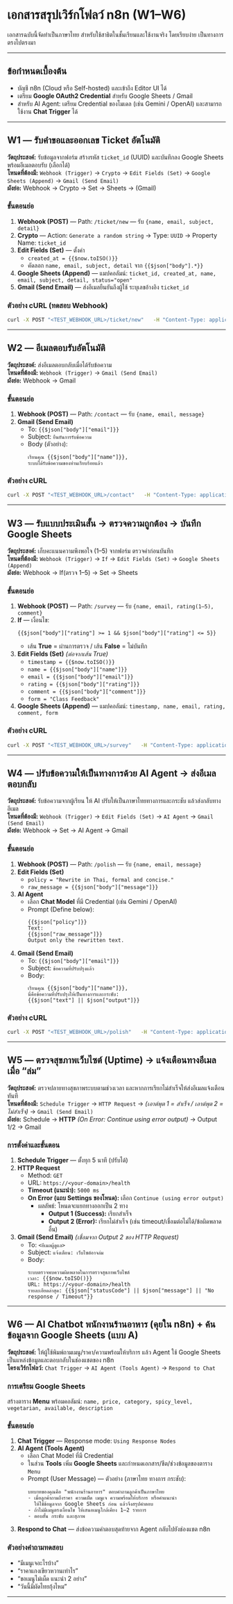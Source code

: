 # เอกสารสรุปเวิร์กโฟลว์ n8n (W1–W6)
เอกสารฉบับนี้จัดทำเป็นภาษาไทย สำหรับใช้สาธิตในชั้นเรียนและใช้งานจริง โดยเรียบง่าย เป็นทางการ ตรงไปตรงมา

---

## ข้อกำหนดเบื้องต้น
- บัญชี n8n (Cloud หรือ Self-hosted) และเข้าถึง Editor UI ได้
- เตรียม **Google OAuth2 Credential** สำหรับ Google Sheets / Gmail
- สำหรับ AI Agent: เตรียม Credential ของโมเดล (เช่น Gemini / OpenAI) และสามารถใช้งาน **Chat Trigger** ได้

---

## W1 — รับคำขอและออกเลข Ticket อัตโนมัติ
**วัตถุประสงค์:** รับข้อมูลจากฟอร์ม สร้างรหัส `ticket_id` (UUID) และบันทึกลง Google Sheets พร้อมอีเมลตอบรับ (เลือกได้)  
**โหนดที่ต้องมี:** `Webhook (Trigger)` → `Crypto` → `Edit Fields (Set)` → `Google Sheets (Append)` → `Gmail (Send Email)`  
**ผังย่อ:** Webhook → Crypto → Set → Sheets → (Gmail)

### ขั้นตอนย่อ
1. **Webhook (POST)** — Path: `/ticket/new` — รับ `{name, email, subject, detail}`
2. **Crypto** — Action: `Generate a random string` → Type: `UUID` → Property Name: `ticket_id`
3. **Edit Fields (Set)** — ตั้งค่า  
   - `created_at = {{$now.toISO()}}`  
   - คัดลอก `name, email, subject, detail` จาก `{{$json["body"].*}}`
4. **Google Sheets (Append)** — แมปคอลัมน์: `ticket_id, created_at, name, email, subject, detail, status="open"`
5. **Gmail (Send Email)** — ส่งอีเมลยืนยันถึงผู้ใช้ ระบุเลขอ้างอิง `ticket_id`

### ตัวอย่าง cURL (ทดสอบ Webhook)
```bash
curl -X POST "<TEST_WEBHOOK_URL>/ticket/new"   -H "Content-Type: application/json"   -d '{"name":"Ploy","email":"ploy@example.com","subject":"สอบถาม","detail":"อยากทราบข้อมูล"}'
```

---

## W2 — อีเมลตอบรับอัตโนมัติ
**วัตถุประสงค์:** ส่งอีเมลตอบกลับเมื่อได้รับข้อความ  
**โหนดที่ต้องมี:** `Webhook (Trigger)` → `Gmail (Send Email)`  
**ผังย่อ:** Webhook → Gmail

### ขั้นตอนย่อ
1. **Webhook (POST)** — Path: `/contact` — รับ `{name, email, message}`
2. **Gmail (Send Email)**  
   - To: `{{$json["body"]["email"]}}`  
   - Subject: `ยืนยันการรับข้อความ`  
   - Body (ตัวอย่าง):
     ```
     เรียนคุณ {{$json["body"]["name"]}},
     ระบบได้รับข้อความของท่านเรียบร้อยแล้ว
     ```

### ตัวอย่าง cURL
```bash
curl -X POST "<TEST_WEBHOOK_URL>/contact"   -H "Content-Type: application/json"   -d '{"name":"Nok","email":"nok@example.com","message":"ขอข้อมูลเพิ่มเติม"}'
```

---

## W3 — รับแบบประเมินสั้น → ตรวจความถูกต้อง → บันทึก Google Sheets
**วัตถุประสงค์:** เก็บคะแนนความพึงพอใจ (1–5) จากฟอร์ม ตรวจค่าก่อนบันทึก  
**โหนดที่ต้องมี:** `Webhook (Trigger)` → `If` → `Edit Fields (Set)` → `Google Sheets (Append)`  
**ผังย่อ:** Webhook → If(ตรวจ 1–5) → Set → Sheets

### ขั้นตอนย่อ
1. **Webhook (POST)** — Path: `/survey` — รับ `{name, email, rating(1–5), comment}`
2. **If** — เงื่อนไข:
   ```
   {{$json["body"]["rating"] >= 1 && $json["body"]["rating"] <= 5}}
   ```
   - เส้น **True** = ผ่านการตรวจ / เส้น **False** = ไม่บันทึก
3. **Edit Fields (Set)** *(ต่อจากเส้น True)*  
   - `timestamp = {{$now.toISO()}}`  
   - `name = {{$json["body"]["name"]}}`  
   - `email = {{$json["body"]["email"]}}`  
   - `rating = {{$json["body"]["rating"]}}`  
   - `comment = {{$json["body"]["comment"]}}`  
   - `form = "Class Feedback"`
4. **Google Sheets (Append)** — แมปคอลัมน์: `timestamp, name, email, rating, comment, form`

### ตัวอย่าง cURL
```bash
curl -X POST "<TEST_WEBHOOK_URL>/survey"   -H "Content-Type: application/json"   -d '{"name":"Ploy","email":"ploy@example.com","rating":5,"comment":"ดีมาก"}'
```

---

## W4 — ปรับข้อความให้เป็นทางการด้วย AI Agent → ส่งอีเมลตอบกลับ
**วัตถุประสงค์:** รับข้อความจากผู้เรียน ให้ AI ปรับให้เป็นภาษาไทยทางการและกระชับ แล้วส่งกลับทางอีเมล  
**โหนดที่ต้องมี:** `Webhook (Trigger)` → `Edit Fields (Set)` → `AI Agent` → `Gmail (Send Email)`  
**ผังย่อ:** Webhook → Set → AI Agent → Gmail

### ขั้นตอนย่อ
1. **Webhook (POST)** — Path: `/polish` — รับ `{name, email, message}`
2. **Edit Fields (Set)**  
   - `policy = "Rewrite in Thai, formal and concise."`  
   - `raw_message = {{$json["body"]["message"]}}`
3. **AI Agent**  
   - เลือก **Chat Model** ที่มี Credential (เช่น Gemini / OpenAI)  
   - Prompt (Define below):
     ```
     {{$json["policy"]}}
     Text:
     {{$json["raw_message"]}}
     Output only the rewritten text.
     ```
4. **Gmail (Send Email)**  
   - To: `{{$json["body"]["email"]}}`  
   - Subject: `ข้อความที่ปรับปรุงแล้ว`  
   - Body:
     ```
     เรียนคุณ {{$json["body"]["name"]}},
     นี่คือข้อความที่ปรับปรุงให้เป็นทางการและกระชับ:
     {{$json["text"] || $json["output"]}}
     ```

### ตัวอย่าง cURL
```bash
curl -X POST "<TEST_WEBHOOK_URL>/polish"   -H "Content-Type: application/json"   -d '{"name":"Nok","email":"nok@example.com","message":"สวัสดีค่ะอาจารย์ หนูอยากทราบเรื่องส่งงานช้า"}'
```

---

## W5 — ตรวจสุขภาพเว็บไซต์ (Uptime) → แจ้งเตือนทางอีเมลเมื่อ “ล่ม”
**วัตถุประสงค์:** ตรวจปลายทางสุขภาพระบบตามช่วงเวลา และหากการเรียกไม่สำเร็จให้ส่งอีเมลแจ้งเตือนทันที  
**โหนดที่ต้องมี:** `Schedule Trigger` → `HTTP Request` → *(เอาต์พุต 1 = สำเร็จ / เอาต์พุต 2 = ไม่สำเร็จ)* → `Gmail (Send Email)`  
**ผังย่อ:** Schedule → **HTTP** *(On Error: Continue using error output)* → Output 1/2 → Gmail

### การตั้งค่าและขั้นตอน
1. **Schedule Trigger** — ตั้งทุก 5 นาที (ปรับได้)
2. **HTTP Request**  
   - Method: `GET`  
   - URL: `https://<your-domain>/health`  
   - **Timeout (แนะนำ):** `5000 ms`  
   - **On Error (แถบ Settings ของโหนด):** เลือก `Continue (using error output)`  
     - ผลลัพธ์: โหนดจะแยกทางออกเป็น 2 ทาง  
       - **Output 1 (Success):** เรียกสำเร็จ  
       - **Output 2 (Error):** เรียกไม่สำเร็จ (เช่น timeout/เชื่อมต่อไม่ได้/ข้อผิดพลาดอื่น)
3. **Gmail (Send Email)** *(เชื่อมจาก Output 2 ของ HTTP Request)*  
   - To: `<อีเมลผู้ดูแล>`  
   - Subject: `แจ้งเตือน: เว็บไซต์อาจล่ม`  
   - Body:
     ```
     ระบบตรวจพบความผิดพลาดในการตรวจสุขภาพเว็บไซต์
     เวลา: {{$now.toISO()}}
     URL: https://<your-domain>/health
     รายละเอียดล่าสุด: {{$json["statusCode"] || $json["message"] || "No response / Timeout"}}
     ```

---

## W6 — AI Chatbot พนักงานร้านอาหาร (คุยใน n8n) + ค้นข้อมูลจาก Google Sheets (แบบ A)
**วัตถุประสงค์:** ให้ผู้ใช้พิมพ์ถามเมนู/ราคา/ความพร้อมให้บริการ แล้ว Agent ใช้ Google Sheets เป็นแหล่งข้อมูลและตอบกลับในช่องแชตของ n8n  
**โครงเวิร์กโฟลว์:** `Chat Trigger` → `AI Agent (Tools Agent)` → `Respond to Chat`

### การเตรียม Google Sheets
สร้างตาราง **Menu** พร้อมคอลัมน์: `name, price, category, spicy_level, vegetarian, available, description`

### ขั้นตอนย่อ
1. **Chat Trigger** — Response mode: `Using Response Nodes`
2. **AI Agent (Tools Agent)**  
   - เลือก Chat Model ที่มี Credential  
   - ในส่วน **Tools** เพิ่ม **Google Sheets** และกำหนดเอกสาร/ชีต/ช่วงข้อมูลของตาราง `Menu`
   - Prompt (User Message) — ตัวอย่าง (ภาษาไทย ทางการ กระชับ):
     ```
     บทบาทของคุณคือ "พนักงานร้านอาหาร" ตอบคำถามลูกค้าเป็นภาษาไทย
     - เมื่อลูกค้าถามถึงราคา ความเผ็ด เมนูเจ ความพร้อมให้บริการ หรือคำแนะนำ
       ให้ใช้ข้อมูลจาก Google Sheets ก่อน แล้วจึงสรุปคำตอบ
     - ถ้าไม่มีเมนูตรงเงื่อนไข ให้เสนอเมนูใกล้เคียง 1–2 รายการ
     - ตอบสั้น กระชับ และสุภาพ
     ```
3. **Respond to Chat** — ส่งข้อความคำตอบสุดท้ายจาก Agent กลับไปยังช่องแชต n8n

### ตัวอย่างคำถามทดสอบ
- “มีเมนูเจอะไรบ้าง”  
- “ราคาแกงเขียวหวานเท่าไร”  
- “ขอเมนูไม่เผ็ด แนะนำ 2 อย่าง”  
- “วันนี้มีผัดไทยกุ้งไหม”

---

